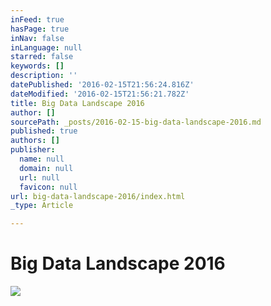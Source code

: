 ```yaml
---
inFeed: true
hasPage: true
inNav: false
inLanguage: null
starred: false
keywords: []
description: ''
datePublished: '2016-02-15T21:56:24.816Z'
dateModified: '2016-02-15T21:56:21.782Z'
title: Big Data Landscape 2016
author: []
sourcePath: _posts/2016-02-15-big-data-landscape-2016.md
published: true
authors: []
publisher:
  name: null
  domain: null
  url: null
  favicon: null
url: big-data-landscape-2016/index.html
_type: Article

---
```

# Big Data Landscape 2016
![](https://the-grid-user-content.s3-us-west-2.amazonaws.com/feb5249f-296f-499f-a7f0-fbd69e5d29c3.png)

#